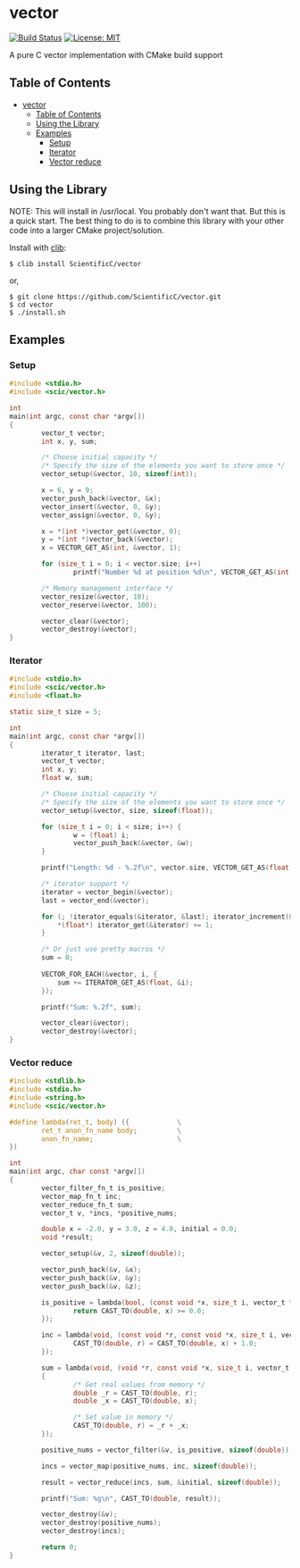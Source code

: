 # vector

[![Build Status](https://travis-ci.org/ScientificC/vector.svg?branch=master)](https://travis-ci.org/ScientificC/vector) [![License: MIT](https://img.shields.io/badge/License-MIT-blue.svg)](https://opensource.org/licenses/MIT)

A pure C vector implementation with CMake build support

## Table of Contents

- [vector](#vector)
  - [Table of Contents](#table-of-contents)
  - [Using the Library](#using-the-library)
  - [Examples](#examples)
    - [Setup](#setup)
    - [Iterator](#iterator)
    - [Vector reduce](#vector-reduce)

## Using the Library

NOTE: This will install in /usr/local. You probably don't want that. But this is a quick start. The best thing to do is to combine this library with your other code into a larger CMake project/solution.

Install with [clib](https://github.com/clibs/clib):

```shell
$ clib install ScientificC/vector
```

or,

```shell
$ git clone https://github.com/ScientificC/vector.git
$ cd vector
$ ./install.sh
```

## Examples

### Setup

```c
#include <stdio.h>
#include <scic/vector.h>

int
main(int argc, const char *argv[])
{
        vector_t vector;
        int x, y, sum;

        /* Choose initial capacity */
        /* Specify the size of the elements you want to store once */
        vector_setup(&vector, 10, sizeof(int));

        x = 6, y = 9;
        vector_push_back(&vector, &x);
        vector_insert(&vector, 0, &y);
        vector_assign(&vector, 0, &y);

        x = *(int *)vector_get(&vector, 0);
        y = *(int *)vector_back(&vector);
        x = VECTOR_GET_AS(int, &vector, 1);

        for (size_t i = 0; i < vector.size; i++)
                printf("Number %d at position %d\n", VECTOR_GET_AS(int, &vector, i), i);

        /* Memory management interface */
        vector_resize(&vector, 10);
        vector_reserve(&vector, 100);

        vector_clear(&vector);
        vector_destroy(&vector);
}
```

### Iterator

```c
#include <stdio.h>
#include <scic/vector.h>
#include <float.h>

static size_t size = 5;

int
main(int argc, const char *argv[])
{
        iterator_t iterator, last;
        vector_t vector;
        int x, y;
        float w, sum;

        /* Choose initial capacity */
        /* Specify the size of the elements you want to store once */
        vector_setup(&vector, size, sizeof(float));

        for (size_t i = 0; i < size; i++) {
                w = (float) i;
                vector_push_back(&vector, &w);
        }

        printf("Length: %d - %.2f\n", vector.size, VECTOR_GET_AS(float, &vector, vector.size - 1));

        /* iterator support */
        iterator = vector_begin(&vector);
        last = vector_end(&vector);

        for (; !iterator_equals(&iterator, &last); iterator_increment(&iterator)) {
            *(float*) iterator_get(&iterator) += 1;
        }

        /* Or just use pretty macros */
        sum = 0;
            
        VECTOR_FOR_EACH(&vector, i, {
            sum += ITERATOR_GET_AS(float, &i);
        });

        printf("Sum: %.2f", sum);

        vector_clear(&vector);
        vector_destroy(&vector);
}
```

### Vector reduce

```c
#include <stdlib.h>
#include <stdio.h>
#include <string.h>
#include <scic/vector.h>

#define lambda(ret_t, body) ({            \
        ret_t anon_fn_name body;          \
        anon_fn_name;                     \
})

int
main(int argc, char const *argv[])
{
        vector_filter_fn_t is_positive;
        vector_map_fn_t inc;
        vector_reduce_fn_t sum;
        vector_t v, *incs, *positive_nums;

        double x = -2.0, y = 3.0, z = 4.0, initial = 0.0;
        void *result;

        vector_setup(&v, 2, sizeof(double));

        vector_push_back(&v, &x);
        vector_push_back(&v, &y);
        vector_push_back(&v, &z);

        is_positive = lambda(bool, (const void *x, size_t i, vector_t *xs) {
                return CAST_TO(double, x) >= 0.0;
        });

        inc = lambda(void, (const void *r, const void *x, size_t i, vector_t *xs) {
                CAST_TO(double, r) = CAST_TO(double, x) + 1.0;
        });

        sum = lambda(void, (void *r, const void *x, size_t i, vector_t *xs)
        {
                /* Get real values from memory */               
                double _r = CAST_TO(double, r);
                double _x = CAST_TO(double, x);

                /* Set value in memory */
                CAST_TO(double, r) = _r + _x;
        });

        positive_nums = vector_filter(&v, is_positive, sizeof(double));

        incs = vector_map(positive_nums, inc, sizeof(double));

        result = vector_reduce(incs, sum, &initial, sizeof(double));

        printf("Sum: %g\n", CAST_TO(double, result));

        vector_destroy(&v);
        vector_destroy(positive_nums);
        vector_destroy(incs);

        return 0;
}
```
